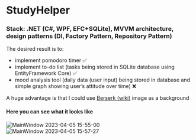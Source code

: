 
# StudyHelper

### Stack: .NET (C#, WPF, EFC+SQLite), MVVM architecture, design patterns (DI, Factory Pattern, Repository Pattern)


The desired result is to:
-  implement pomodoro timer ✅
- implement to-do list (tasks being stored in SQLite database using EntityFramework Core) ✅
- mood analysis tool (daily data (user input) being stored in database and simple graph showing user’s attitude over time) ❌

A huge advantage is that I could use <a href="https://en.wikipedia.org/wiki/Berserk_(manga)">Berserk (wiki)</a> image as a background 

#### Here you can see what it looks like 
![MainWindow 2023-04-05 15-55-00](https://user-images.githubusercontent.com/76266906/230103656-6ed48d45-2861-4aa6-8ef1-b979f37aa725.gif)
![MainWindow 2023-04-05 15-57-27](https://user-images.githubusercontent.com/76266906/230103690-0a14e2f4-b21e-4c97-9565-576a59489472.gif)
